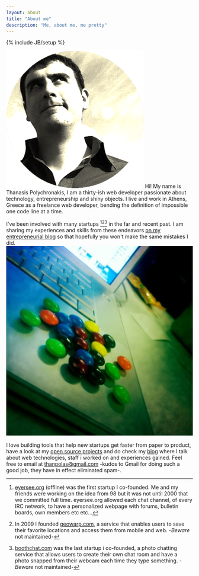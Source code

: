 ```yaml
---
layout: about
title: "About me"
description: "Me, about me, me pretty"
---
```

{% include JB/setup %}

![Thanasis Polychronakis :: thanpolas](/assets/img/thanpolas-circle-grey.png) Hi! My name is Thanasis Polychronakis, I am a thirty-ish web developer passionate about  technology, entrepreneurship and shiny objects. I live and work in Athens, Greece as a freelance web developer, bending the definition of impossible one code line at a time.

I've been involved with many startups [^eyersee][^geowarp][^boothchat] in the far and recent past. I am sharing my experiences and skills from these endeavors [on my entrepreneurial blog](http://20minus.com) so that hopefully you won't make the same mistakes I did. ![coding weapons](/assets/img/coding-weapons.png)

I love building tools that help new startups get faster from paper to product, have a look at my [open source projects](/projects) and do check my [blog](/blog) where I talk about web technologies, staff i worked on and experiences gained. Feel free to email at [thanpolas@gmail.com](mailto:thanpolas@gmail.com) -kudos to Gmail for doing such a good job, they have in effect eliminated spam-.


[^eyersee]: [eyersee.org](http://web.archive.org/web/20040902120829/http://helpchan.und.eyersee.org/) (offline) was the first startup I co-founded. Me and my friends were working on the idea from 98 but it was not until 2000 that we committed full time. eyersee.org allowed each chat channel, of every IRC network, to have a personalized webpage with forums, bulletin boards, own members etc etc...

[^geowarp]: In 2009 I founded [geowarp.com](http://geowarp.com), a service that enables users to save their favorite locations and access them from mobile and web. -*Beware* not maintained-

[^boothchat]: [boothchat.com](http://boothchat.com) was the last startup i co-founded, a photo chatting service that allows users to create their own chat room and have a photo snapped from their webcam each time they type something. -*Beware* not maintained-

